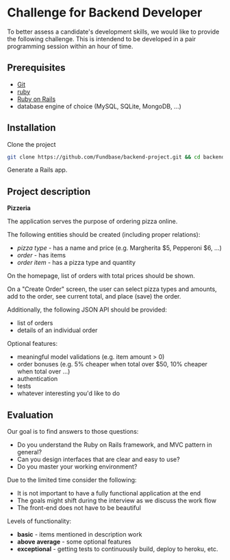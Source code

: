 Challenge for Backend Developer
===============================

To better assess a candidate's development skills, we would like to provide the following challenge. This is intendend to be developed in a pair programming session within an hour of time.

Prerequisites
-------------

* [Git](http://git-scm.com/)
* [ruby](https://www.ruby-lang.org)
* [Ruby on Rails](http://rubyonrails.org/)
* database engine of choice (MySQL, SQLite, MongoDB, ...)

Installation
------------

Clone the project

```bash
git clone https://github.com/Fundbase/backend-project.git && cd backend-project/
```

Generate a Rails app.

Project description
-------------------

**Pizzeria**
 
The application serves the purpose of ordering pizza online.

The following entities should be created (including proper relations):

* *pizza type* - has a name and price (e.g. Margherita $5, Pepperoni $6, ...)
* *order* - has items
* *order item* - has a pizza type and quantity

On the homepage, list of orders with total prices should be shown.

On a "Create Order" screen, the user can select pizza types and amounts, add to the order, see current total, and place (save) the order.

Additionally, the following JSON API should be provided:

* list of orders
* details of an individual order

Optional features:

* meaningful model validations (e.g. item amount > 0)
* order bonuses (e.g. 5% cheaper when total over $50, 10% cheaper when total over ...)
* authentication
* tests
* whatever interesting you'd like to do

Evaluation
----------

Our goal is to find answers to those questions:

* Do you understand the Ruby on Rails framework, and MVC pattern in general?
* Can you design interfaces that are clear and easy to use?
* Do you master your working environment?

Due to the limited time consider the following:

* It is not important to have a fully functional application at the end
* The goals might shift during the interview as we discuss the work flow
* The front-end does not have to be beautiful

Levels of functionality:

* **basic** - items mentioned in description work
* **above average** - some optional features
* **exceptional** - getting tests to continuously build, deploy to heroku, etc.
